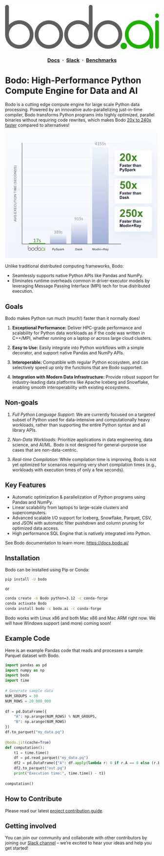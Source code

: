 <!-- 
NOTE: the example in this file are covered by tests in bodo/tests/test_quickstart_docs.py. Any changes to examples in this file should also update the corresponding unit test(s).
 -->

![Logo](Assets/bodo.png)

<h3 align="center">
  <a href="https://docs.bodo.ai/latest/" target="_blank"><b>Docs</b></a>
  &nbsp;&#183;&nbsp;
  <a href="https://bodocommunity.slack.com/join/shared_invite/zt-qwdc8fad-6rZ8a1RmkkJ6eOX1X__knA#/shared-invite/email" target="_blank"><b>Slack</b></a>
  &nbsp;&#183;&nbsp;
  <a href="https://www.bodo.ai/benchmarks/" target="_blank"><b>Benchmarks</b></a>
</h3>

# Bodo: High-Performance Python Compute Engine for Data and AI

Bodo is a cutting edge compute engine for large scale Python data processing. Powered by an innovative auto-parallelizing just-in-time compiler, Bodo transforms Python programs into highly optimized, parallel binaries without requiring code rewrites, which makes Bodo [20x to 240x faster](https://github.com/bodo-ai/Bodo/tree/main/benchmarks/nyc_taxi) compared to alternatives!

<img src="benchmarks/img/nyc-taxi-benchmark.png" alt="NYC Taxi Benchmark" width="500"/>

Unlike traditional distributed computing frameworks, Bodo:
- Seamlessly supports native Python APIs like Pandas and NumPy.
- Eliminates runtime overheads common in driver-executor models by leveraging Message Passing Interface (MPI) tech for true distributed execution.

## Goals

Bodo makes Python run much (much!) faster than it normally does!

1. **Exceptional Performance:**
Deliver HPC-grade performance and scalability for Python data workloads as if the code was written in C++/MPI, whether running on a laptop or across large cloud clusters.

2. **Easy to Use:**
Easily integrate into Python workflows with a simple decorator, and support native Pandas and NumPy APIs.

3. **Interoperable:**
Compatible with regular Python ecosystem, and can selectively speed up only the functions that are Bodo supported.

4. **Integration with Modern Data Infrastructure:**
Provide robust support for industry-leading data platforms like Apache Iceberg and Snowflake, enabling smooth interoperability with existing ecosystems.


## Non-goals

1. *Full Python Language Support:*
We are currently focused on a targeted subset of Python used for data-intensive and computationally heavy workloads, rather than supporting the entire Python syntax and all library APIs.

2. *Non-Data Workloads:*
Prioritize applications in data engineering, data science, and AI/ML. Bodo is not designed for general-purpose use cases that are non-data-centric.

3. *Real-time Compilation:*
While compilation time is improving, Bodo is not yet optimized for scenarios requiring very short compilation times (e.g., workloads with execution times of only a few seconds).


## Key Features

- Automatic optimization & parallelization of Python programs using Pandas and NumPy.
- Linear scalability from laptops to large-scale clusters and supercomputers.
- Advanced scalable I/O support for Iceberg, Snowflake, Parquet, CSV, and JSON with automatic filter pushdown and column pruning for optimized data access.
- High performance SQL Engine that is natively integrated into Python.

See Bodo documentation to learn more: https://docs.bodo.ai/


## Installation

Bodo can be installed using Pip or Conda:

```bash
pip install -U bodo
```

or 

```bash
conda create -n Bodo python=3.12 -c conda-forge
conda activate Bodo
conda install bodo -c bodo.ai -c conda-forge
```

Bodo works with Linux x86 and both Mac x86 and Mac ARM right now. We will have Windows support (and more) coming soon!

## Example Code

Here is an example Pandas code that reads and processes a sample Parquet dataset with Bodo.


```python
import pandas as pd
import numpy as np
import bodo
import time

# Generate sample data
NUM_GROUPS = 30
NUM_ROWS = 20_000_000

df = pd.DataFrame({
    "A": np.arange(NUM_ROWS) % NUM_GROUPS,
    "B": np.arange(NUM_ROWS)
})
df.to_parquet("my_data.pq")

@bodo.jit(cache=True)
def computation():
    t1 = time.time()
    df = pd.read_parquet("my_data.pq")
    df2 = pd.DataFrame({"A": df.apply(lambda r: 0 if r.A == 0 else (r.B // r.A), axis=1)})
    df2.to_parquet("out.pq")
    print("Execution time:", time.time() - t1)

computation()
```

## How to Contribute

Please read our latest [project contribution guide](CONTRIBUTING.md).

## Getting involved

You can join our community and collaborate with other contributors by joining our [Slack channel](https://bodocommunity.slack.com/join/shared_invite/zt-qwdc8fad-6rZ8a1RmkkJ6eOX1X__knA#/shared-invite/email) – we’re excited to hear your ideas and help you get started!
